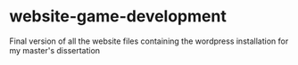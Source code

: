 # website-game-development
Final version of all the website files containing the wordpress installation for my master's dissertation
